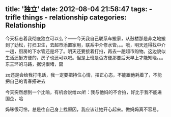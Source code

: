 title: '独立'
date: 2012-08-04 21:58:47
tags:
    - trifle things
    - relationship
categories: Relationship
---

今天标志着我彻底独立可以么？——今天我自己联系车搬家，从鼓楼那是非之地搬到了劲松，打扫卫生，去超市添置家用，联系中介修水管。。。哦，明天还得找中介一趟，厨房的下水管还是坏了。明天还要接着打扫，再去一趟超市购物。这边貌似生活还挺方便的，房子也还可以吧。但是上班是否方便那要后天早上才能知晓。。。东三环的马路，据说很堵，囧

zq还是会给我打电话，我一定要把持住心情，摆正心态，不能跟他耗着了，不能把自己的青春搭进去

今天突然想到一个比喻，有机会说给zq听：我与他妈的不合拍，好比于我不能进国企，哈

妈咪很可怜，总是往自己身上找原因，我应该让她开心起来。做妈妈真不容易。
